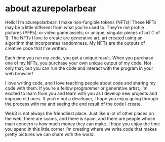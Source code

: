 # about azurepolarbear

Hello! I’m azurepolarbear! I make non-fungible tokens (NFTs)! These NFTs may be a little different from what you're used to. They’re not profile pictures (PFPs); or video game assets; or unique, singular pieces of art (1 of 1). The NFTs I love to create are generative art, art created using an algorithm that incorporates randomness. My NFTs are the outputs of creative code that I’ve written.

Each time you run my code, you get a unique result. When you purchase one of my NFTs, you purchase your own unique output of my code. Not only that, but you can run the code and interact with the program in your web browser!

I love writing code, and I love teaching people about code and sharing my code with them. If you’re a fellow programmer or generative artist, I’m excited to learn from you and learn with you as I develop new projects and improve old ones. If you’re not a developer, I hope you enjoy going through the process with me and seeing the end result of the code I create.

Web3 is not always the friendliest place. Just like a lot of other places on the web, there are scams, and there is spam, and there are people whose main concern is how much money they can make. I hope you enjoy the time you spend in this little corner I’m creating where we write code that makes pretty pictures we can share with the world.
